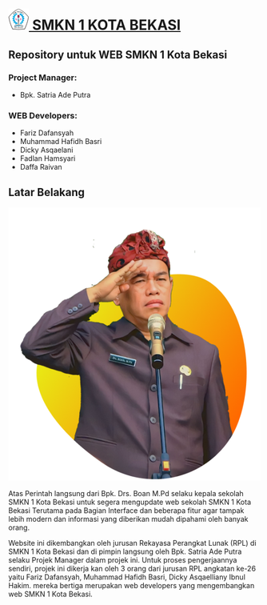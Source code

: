 

# <a href="https://dickybulin26.github.io/smkn1kotabekasi/"><img src="/code/image/smkn-logo.png"/> SMKN 1 KOTA BEKASI</a>

## **Repository untuk WEB SMKN 1 Kota Bekasi**

### Project Manager:
* Bpk. Satria Ade Putra 
### WEB Developers:
* Fariz Dafansyah 
* Muhammad Hafidh Basri 
* Dicky Asqaelani 
* Fadlan Hamsyari
* Daffa Raivan
## **Latar Belakang**

<img src="code/image/bpk-boan.png" />

Atas Perintah langsung dari Bpk. Drs. Boan M.Pd selaku kepala sekolah SMKN 1 Kota Bekasi untuk segera mengupdate web sekolah SMKN 1 Kota Bekasi Terutama pada Bagian Interface dan beberapa fitur agar tampak lebih modern dan informasi yang diberikan mudah dipahami oleh banyak orang.

Website ini dikembangkan oleh jurusan Rekayasa Perangkat Lunak (RPL) di SMKN 1 Kota Bekasi dan di pimpin langsung oleh Bpk. Satria Ade Putra selaku Projek Manager dalam projek ini. Untuk proses pengerjaannya sendiri, projek ini dikerja kan oleh 3 orang dari jurusan RPL angkatan ke-26 yaitu Fariz Dafansyah, Muhammad Hafidh Basri, Dicky Asqaelliany Ibnul Hakim. mereka bertiga merupakan web developers yang mengembangkan web SMKN 1 Kota Bekasi.
